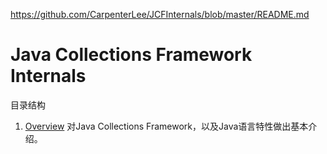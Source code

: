 https://github.com/CarpenterLee/JCFInternals/blob/master/README.md

# Java Collections Framework Internals

目录结构
1. [Overview](https://github.com/CarpenterLee/JCFInternals/blob/master/markdown/1-Overview.md) 对Java Collections Framework，以及Java语言特性做出基本介绍。
